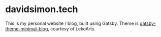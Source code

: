 # davidsimon.tech

This is my personal website / blog, built using Gatsby. Theme is [gatsby-theme-minimal-blog](https://github.com/LekoArts/gatsby-themes/tree/master/themes/gatsby-theme-minimal-blog), courtesy of LekoArts.
